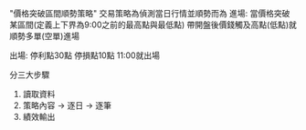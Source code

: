 "價格突破區間順勢策略"
交易策略為偵測當日行情並順勢而為
進場:
    當價格突破某區間(定義上下界為9:00之前的最高點與最低點)
    帶開盤後價錢觸及高點(低點)就順勢多單(空單)進場

出場:
    停利點30點
    停損點10點
    11:00就出場

分三大步驟
1. 讀取資料
2. 策略內容 -> 逐日 -> 逐筆
5. 績效輸出
